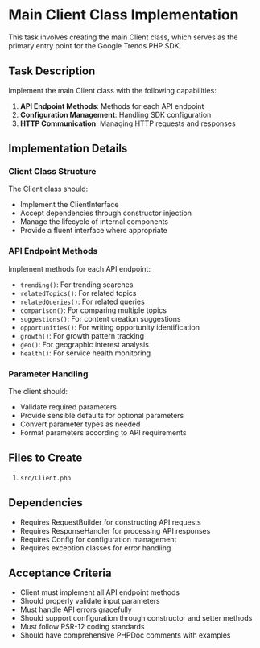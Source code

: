 # Main Client Class Implementation

This task involves creating the main Client class, which serves as the primary entry point for the Google Trends PHP SDK.

## Task Description

Implement the main Client class with the following capabilities:

1. **API Endpoint Methods**: Methods for each API endpoint
2. **Configuration Management**: Handling SDK configuration
3. **HTTP Communication**: Managing HTTP requests and responses

## Implementation Details

### Client Class Structure

The Client class should:
- Implement the ClientInterface
- Accept dependencies through constructor injection
- Manage the lifecycle of internal components
- Provide a fluent interface where appropriate

### API Endpoint Methods

Implement methods for each API endpoint:
- `trending()`: For trending searches
- `relatedTopics()`: For related topics
- `relatedQueries()`: For related queries
- `comparison()`: For comparing multiple topics
- `suggestions()`: For content creation suggestions
- `opportunities()`: For writing opportunity identification
- `growth()`: For growth pattern tracking
- `geo()`: For geographic interest analysis
- `health()`: For service health monitoring

### Parameter Handling

The client should:
- Validate required parameters
- Provide sensible defaults for optional parameters
- Convert parameter types as needed
- Format parameters according to API requirements

## Files to Create

1. `src/Client.php`

## Dependencies

- Requires RequestBuilder for constructing API requests
- Requires ResponseHandler for processing API responses
- Requires Config for configuration management
- Requires exception classes for error handling

## Acceptance Criteria

- Client must implement all API endpoint methods
- Should properly validate input parameters
- Must handle API errors gracefully
- Should support configuration through constructor and setter methods
- Must follow PSR-12 coding standards
- Should have comprehensive PHPDoc comments with examples 